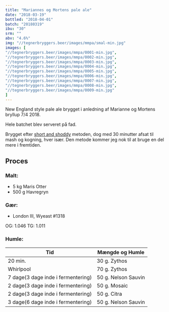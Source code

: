 ```yaml
---
title: "Mariannes og Mortens pale ale"
date: "2018-03-19"
bottled: "2018-04-01"
batch: "20180319"
ibu: "30"
srm: ""
abv: "4.6%"
img: "//tegnerbryggers.beer/images/mmpa/smal-min.jpg"
images: [
"//tegnerbryggers.beer/images/mmpa/0001-min.jpg",
"//tegnerbryggers.beer/images/mmpa/0002-min.jpg",
"//tegnerbryggers.beer/images/mmpa/0003-min.jpg",
"//tegnerbryggers.beer/images/mmpa/0004-min.jpg",
"//tegnerbryggers.beer/images/mmpa/0005-min.jpg",
"//tegnerbryggers.beer/images/mmpa/0006-min.jpg",
"//tegnerbryggers.beer/images/mmpa/0007-min.jpg",
"//tegnerbryggers.beer/images/mmpa/0008-min.jpg",
"//tegnerbryggers.beer/images/mmpa/0009-min.jpg"
]
---
```


New England style pale ale brygget i anledning af Marianne og Mortens bryllup 7/4 2018.

Hele batchet blev serveret på fad.

Brygget efter [short and shoddy](http://brulosophy.com/projects/short-shoddy/) metoden, dog med 30 minutter afsat til mash og kogning, hver især. Den metode kommer jeg nok til at bruge en del mere i fremtiden.

## Proces

### Malt:

* 5 kg Maris Otter
* 500 g Havregryn

### Gær:

* London III, Wyeast #1318

OG: 1.046
TG: 1.011

### Humle:

| Tid                                | Mængde og Humle     |
| ---------------------------------- | ------------------- |
| 20 min.                            | 30 g. Zythos        |
| Whirlpool                          | 70 g. Zythos        |
| 7 dage(3 dage inde i fermentering) | 50 g. Nelson Sauvin |
| 2 dage(3 dage inde i fermentering) | 50 g. Mosaic        |
| 2 dage(3 dage inde i fermentering) | 50 g. Citra         |
| 3 dage(6 dage inde i fermentering) | 50 g. Nelson Sauvin |
